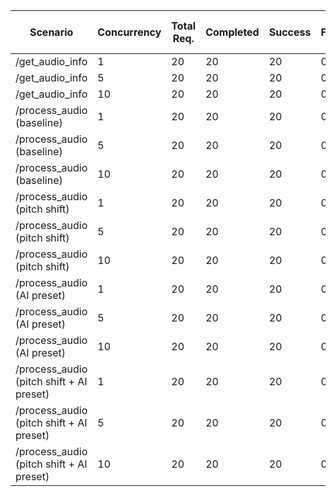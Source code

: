 | Scenario                            | Concurrency | Total Req. | Completed | Success | Failed | Avg RPS | Avg Latency (ms) | P50 Latency (ms) | P90 Latency (ms) | P99 Latency (ms) | Error Rate (%) | Avg Bytes Recv. |
|-------------------------------------|-------------|------------|-----------|---------|--------|---------|------------------|------------------|------------------|------------------|----------------|-----------------|
| /get_audio_info                     | 1           | 20         | 20        | 20      | 0      | 4.22       | 4741.00            | 4740.96            | 4741.31            | 4742.33            | 0.00             | N/A             |
| /get_audio_info                     | 5           | 20         | 20        | 20      | 0      | 1578.52       | 9.72            | 9.73            | 10.66            | 12.14            | 0.00             | N/A             |
| /get_audio_info                     | 10          | 20         | 20        | 20      | 0      | 1246.11       | 14.31            | 15.41            | 15.59            | 15.93            | 0.00             | N/A             |
| /process_audio (baseline)           | 1           | 20         | 20        | 20      | 0      | 0.63       | 31229.50            | 31254.06            | 31680.13            | 31818.18            | 0.00             | 37404720.0      |
| /process_audio (baseline)           | 5           | 20         | 20        | 20      | 0      | 0.72       | 26299.23            | 26618.19            | 27617.56            | 27626.19            | 0.00             | 37404720.0      |
| /process_audio (baseline)           | 10          | 20         | 20        | 20      | 0      | 0.92       | 20453.58            | 20743.01            | 21467.93            | 21660.74            | 0.00             | 37404720.0      |
| /process_audio (pitch shift)        | 1           | 20         | 20        | 20      | 0      | 0.59       | 33046.50            | 33529.46            | 33820.19            | 33960.17            | 0.00             | 37404720.0      |
| /process_audio (pitch shift)        | 5           | 20         | 20        | 20      | 0      | 0.67       | 28537.32            | 29348.45            | 29996.86            | 30005.20            | 0.00             | 37404720.0      |
| /process_audio (pitch shift)        | 10          | 20         | 20        | 20      | 0      | 0.86       | 21208.92            | 21888.01            | 22618.43            | 23105.54            | 0.00             | 37404720.0      |
| /process_audio (AI preset)          | 1           | 20         | 20        | 20      | 0      | 0.88       | 21209.13            | 21304.85            | 22504.96            | 22731.73            | 0.00             | 37461168.0      |
| /process_audio (AI preset)          | 5           | 20         | 20        | 20      | 0      | 0.52       | 37124.70            | 37550.44            | 38280.54            | 38362.81            | 0.00             | 37461168.0      |
| /process_audio (AI preset)          | 10          | 20         | 20        | 20      | 0      | 0.90       | 20924.48            | 20894.76            | 22122.37            | 22301.69            | 0.00             | 37461168.0      |
| /process_audio (pitch shift + AI preset) | 1           | 20         | 20        | 20      | 0      | 0.93       | 19473.45            | 19841.21            | 21401.84            | 21582.52            | 0.00             | 37461168.0      |
| /process_audio (pitch shift + AI preset) | 5           | 20         | 20        | 20      | 0      | 0.35       | 55075.21            | 56532.98            | 57295.37            | 57762.06            | 0.00             | 37461168.0      |
| /process_audio (pitch shift + AI preset) | 10          | 20         | 20        | 20      | 0      | 0.69       | 28065.13            | 28379.70            | 29053.47            | 29119.34            | 0.00             | 37461168.0      |
